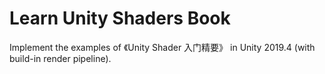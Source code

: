 # Learn Unity Shaders Book
Implement the examples of 《Unity Shader 入门精要》 in Unity 2019.4 (with build-in render pipeline).